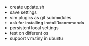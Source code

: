 * create update.sh
* save settings
* vim plugins as git submodules
* ask for installing installRecommends
* persistent local settings
* test on different os
* support vim.tiny in ubuntu

